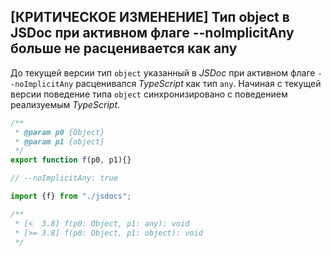 ## \[КРИТИЧЕСКОЕ ИЗМЕНЕНИЕ\] Тип object в JSDoc при активном флаге --noImplicitAny больше не расценивается как any

До текущей версии тип `object` указанный в _JSDoc_ при активном флаге `--noImplicitAny` расценивался _TypeScript_ как тип `any`. Начиная с текущей версии поведение типа `object` синхронизировано с поведением реализуемым _TypeScript_.

`````js
/**
 * @param p0 {Object}
 * @param p1 {object}
 */
export function f(p0, p1){}
`````

`````ts
// --noImplicitAny: true

import {f} from "./jsdocs";

/**
 * [<  3.8] f(p0: Object, p1: any): void
 * [>= 3.8] f(p0: Object, p1: object): void
 */
`````
